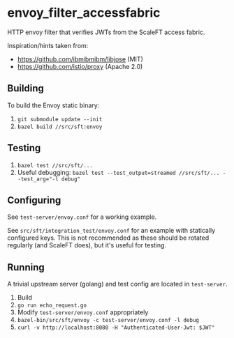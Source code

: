 # envoy_filter_accessfabric
HTTP envoy filter that verifies JWTs from the ScaleFT access fabric.

Inspiration/hints taken from:
* https://github.com/ibmibmibm/libjose (MIT)
* https://github.com/istio/proxy (Apache 2.0)

## Building

To build the Envoy static binary:

1. `git submodule update --init`
2. `bazel build //src/sft:envoy`

## Testing

1. `bazel test //src/sft/...`
2. Useful debugging: `bazel test --test_output=streamed //src/sft/... --test_arg="-l debug"`

## Configuring

See `test-server/envoy.conf` for a working example.

See `src/sft/integration_test/envoy.conf` for an example with statically configured keys. This is not recommended as these should be rotated regularly (and ScaleFT does), but it's useful for testing.

## Running

A trivial upstream server (golang) and test config are located in `test-server`.

1. Build
2. `go run echo_request.go`
3. Modify `test-server/envoy.conf` appropriately
3. `bazel-bin/src/sft/envoy -c test-server/envoy.conf -l debug`
4. `curl -v http://localhost:8080 -H "Authenticated-User-Jwt: $JWT"`
